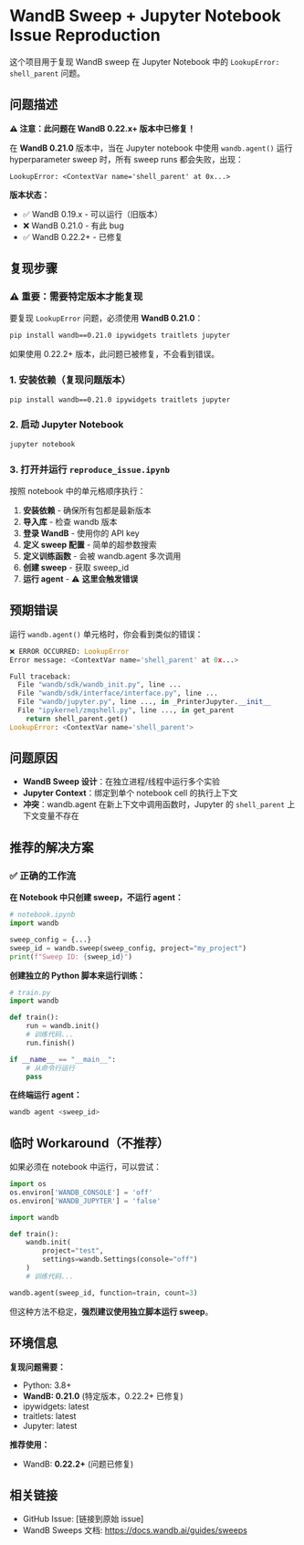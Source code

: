# WandB Sweep + Jupyter Notebook Issue Reproduction

这个项目用于复现 WandB sweep 在 Jupyter Notebook 中的 `LookupError: shell_parent` 问题。

## 问题描述

**⚠️ 注意：此问题在 WandB 0.22.x+ 版本中已修复！**

在 **WandB 0.21.0** 版本中，当在 Jupyter notebook 中使用 `wandb.agent()` 运行 hyperparameter sweep 时，所有 sweep runs 都会失败，出现：

```
LookupError: <ContextVar name='shell_parent' at 0x...>
```

**版本状态：**
- ✅ WandB 0.19.x - 可以运行（旧版本）
- ❌ WandB 0.21.0 - 有此 bug
- ✅ WandB 0.22.2+ - 已修复

## 复现步骤

### ⚠️ 重要：需要特定版本才能复现

要复现 `LookupError` 问题，必须使用 **WandB 0.21.0**：

```bash
pip install wandb==0.21.0 ipywidgets traitlets jupyter
```

如果使用 0.22.2+ 版本，此问题已被修复，不会看到错误。

### 1. 安装依赖（复现问题版本）

```bash
pip install wandb==0.21.0 ipywidgets traitlets jupyter
```

### 2. 启动 Jupyter Notebook

```bash
jupyter notebook
```

### 3. 打开并运行 `reproduce_issue.ipynb`

按照 notebook 中的单元格顺序执行：

1. **安装依赖** - 确保所有包都是最新版本
2. **导入库** - 检查 wandb 版本
3. **登录 WandB** - 使用你的 API key
4. **定义 sweep 配置** - 简单的超参数搜索
5. **定义训练函数** - 会被 wandb.agent 多次调用
6. **创建 sweep** - 获取 sweep_id
7. **运行 agent** - ⚠️ **这里会触发错误**

## 预期错误

运行 `wandb.agent()` 单元格时，你会看到类似的错误：

```python
❌ ERROR OCCURRED: LookupError
Error message: <ContextVar name='shell_parent' at 0x...>

Full traceback:
  File "wandb/sdk/wandb_init.py", line ...
  File "wandb/sdk/interface/interface.py", line ...
  File "wandb/jupyter.py", line ..., in _PrinterJupyter.__init__
  File "ipykernel/zmqshell.py", line ..., in get_parent
    return shell_parent.get()
LookupError: <ContextVar name='shell_parent'>
```

## 问题原因

- **WandB Sweep 设计**：在独立进程/线程中运行多个实验
- **Jupyter Context**：绑定到单个 notebook cell 的执行上下文
- **冲突**：wandb.agent 在新上下文中调用函数时，Jupyter 的 `shell_parent` 上下文变量不存在

## 推荐的解决方案

### ✅ 正确的工作流

**在 Notebook 中只创建 sweep，不运行 agent：**

```python
# notebook.ipynb
import wandb

sweep_config = {...}
sweep_id = wandb.sweep(sweep_config, project="my_project")
print(f"Sweep ID: {sweep_id}")
```

**创建独立的 Python 脚本来运行训练：**

```python
# train.py
import wandb

def train():
    run = wandb.init()
    # 训练代码...
    run.finish()

if __name__ == "__main__":
    # 从命令行运行
    pass
```

**在终端运行 agent：**

```bash
wandb agent <sweep_id>
```

## 临时 Workaround（不推荐）

如果必须在 notebook 中运行，可以尝试：

```python
import os
os.environ['WANDB_CONSOLE'] = 'off'
os.environ['WANDB_JUPYTER'] = 'false'

import wandb

def train():
    wandb.init(
        project="test",
        settings=wandb.Settings(console="off")
    )
    # 训练代码...

wandb.agent(sweep_id, function=train, count=3)
```

但这种方法不稳定，**强烈建议使用独立脚本运行 sweep**。

## 环境信息

**复现问题需要：**
- Python: 3.8+
- **WandB: 0.21.0** (特定版本，0.22.2+ 已修复)
- ipywidgets: latest
- traitlets: latest
- Jupyter: latest

**推荐使用：**
- WandB: **0.22.2+** (问题已修复)

## 相关链接

- GitHub Issue: [链接到原始 issue]
- WandB Sweeps 文档: https://docs.wandb.ai/guides/sweeps

